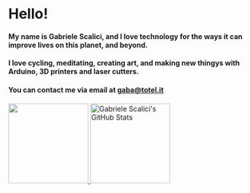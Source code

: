 <h1>Hello!</h1>
<h4>
  My name is Gabriele Scalici, and I love technology for the ways it can improve
  lives on this planet, and beyond.
</h4>
<h4>
  I love cycling, meditating, creating art, and making new thingys with Arduino,
  3D printers and laser cutters.
</h4>
<h4>
  You can contact me via email at
  <a href="mailto:gaba@totel.it">gaba@totel.it</a>
</h4>
<a href="https://github.com/gabacode">
  <img
    height="160"
    src="https://github-readme-stats-gabacode.vercel.app/api?username=gabacode&show_icons=true&hide_border=false&count_private=true&layout=compact"
  />
</a>
<a href="https://github.com/gabacode">
  <img
    height="160"
    src="https://github-readme-stats-gabacode.vercel.app/api/top-langs?username=gabacode&hide=html,css&layout=compact"
    alt="Gabriele Scalici's GitHub Stats"
  />
</a>

